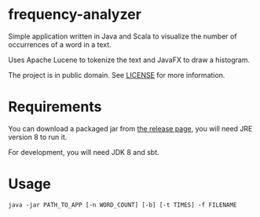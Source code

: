 # frequency-analyzer

Simple application written in Java and Scala to visualize the number of occurrences
of a word in a text.

Uses Apache Lucene to tokenize the text and JavaFX to draw a histogram.

The project is in public domain. See [LICENSE](./LICENSE) for more information.

# Requirements

You can download a packaged jar from [the release page](https://github.com/tuvistavie/word-frequency-analyzer/releases),
you will need JRE version 8 to run it.

For development, you will need JDK 8 and sbt.

# Usage

```
java -jar PATH_TO_APP [-n WORD_COUNT] [-b] [-t TIMES] -f FILENAME
```
